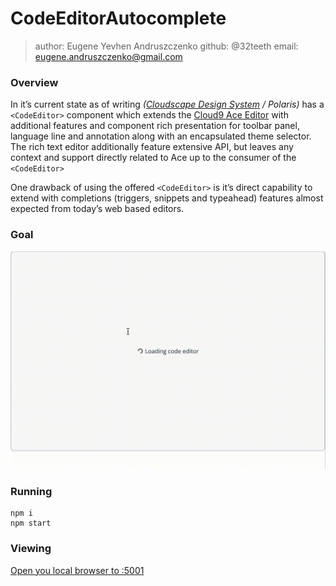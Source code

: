 # CodeEditorAutocomplete

> author: Eugene Yevhen Andruszczenko
> github: @32teeth
> email: eugene.andruszczenko@gmail.com

### Overview
In it’s current state as of writing *([Cloudscape Design System](https://refresh.polaris.a2z.com/) / Polaris)* has a `<CodeEditor>` component which extends the [Cloud9 Ace Editor](https://ace.c9.io/) with additional features and component rich presentation for toolbar panel, language line and annotation along with an encapsulated theme selector. The rich text editor additionally feature extensive API, but leaves any context and support directly related to Ace up to the consumer of the `<CodeEditor>`

One drawback of using the offered `<CodeEditor>` is it’s direct capability to extend with completions (triggers, snippets and typeahead) features almost expected from today’s web based editors.

### Goal
![](autocomplete.gif)

### Running
```
npm i
npm start
```
### Viewing
[Open you local browser to :5001](http://localhost:5001/)